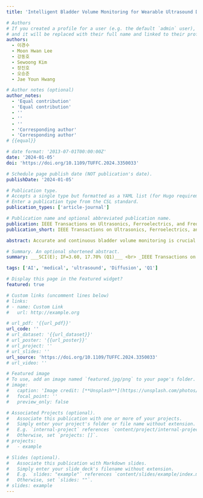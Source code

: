 ```yaml
---
title: 'Intelligent Bladder Volume Monitoring for Wearable Ultrasound Devices: Enhancing Accuracy through Deep Learning-based Coarse-to-Fine Shape Estimation'

# Authors
# If you created a profile for a user (e.g. the default `admin` user), write the username (folder name) here
# and it will be replaced with their full name and linked to their profile.
authors:
  - 이경수
  - Moon Hwan Lee
  - 강동호
  - Sewoong Kim
  - 장진호
  - 오승준
  - Jae Youn Hwang

# Author notes (optional)
author_notes:
  - 'Equal contribution'
  - 'Equal contribution'
  - ''
  - ''
  - ''
  - 'Corresponding author'
  - 'Corresponding author'
# {{equal}}

# date format: '2013-07-01T00:00:00Z'
date: '2024-01-05'
doi: 'https://doi.org/10.1109/TUFFC.2024.3350033'

# Schedule page publish date (NOT publication's date).
publishDate: '2024-01-05'

# Publication type.
# Accepts a single type but formatted as a YAML list (for Hugo requirements).
# Enter a publication type from the CSL standard.
publication_types: ['article-journal']

# Publication name and optional abbreviated publication name.
publication: IEEE Transactions on Ultrasonics, Ferroelectrics, and Frequency Control
publication_short: IEEE Transactions on Ultrasonics, Ferroelectrics, and Frequency Control (TUFFC)  [__SCI(E); IF=3.6, 17.70% (Q1)__]

abstract: Accurate and continuous bladder volume monitoring is crucial for managing urinary dysfunctions. Wearable ultrasound devices offer a solution by enabling non-invasive and real-time monitoring. Previous studies have limitations in power consumption and computation cost or quantitative volume estimation capability. To alleviate this, we present a novel pipeline that effectively integrates conventional feature extraction and deep learning to achieve continuous quantitative bladder volume monitoring efficiently. Particularly, in the proposed pipeline, bladder shape is coarsely estimated by a simple bladder wall detection algorithm in wearable devices, and the bladder wall coordinates are wirelessly transferred to an external server. Subsequently, a roughly estimated bladder shape from the wall coordinates is refined in an external server with a diffusion-based model. With this approach, power consumption and computation costs on wearable devices remained low, while fully harnessing the potential of deep learning for accurate shape estimation. To evaluate the proposed pipeline, we collected a dataset of bladder ultrasound images and RF signals from 250 patients. By simulating data acquisition from wearable devices using the dataset, we replicated real-world scenarios and validated the proposed method within these scenarios. Experimental results exhibit superior improvements, including +9.32% of IoU value in 2D segmentation and -22.06 of RMSE in bladder volume regression compared to state-of-the-art performance from alternative methods, emphasizing the potential of this approach in continuous bladder volume monitoring in clinical settings. Therefore, this study effectively bridges the gap between accurate bladder volume estimation and the practical deployment of wearable ultrasound devices, promising improved patient care and quality of life.

# Summary. An optional shortened abstract.
summary: ___SCI(E); IF=3.60, 17.70% (Q1)___ <br> _IEEE Transactions on Ultrasonics, Ferroelectrics, and Frequency Control (TUFFC, 2024, Early Access)_

tags: ['AI', 'medical', 'ultrasound', 'Diffusion', 'Q1']

# Display this page in the Featured widget?
featured: true

# Custom links (uncomment lines below)
# links:
# - name: Custom Link
#   url: http://example.org

# url_pdf: '{{url_pdf}}'
url_code: ''
# url_dataset: '{{url_dataset}}'
# url_poster: '{{url_poster}}'
# url_project: ''
# url_slides: ''
url_source: 'https://doi.org/10.1109/TUFFC.2024.3350033'
# url_video: ''

# Featured image
# To use, add an image named `featured.jpg/png` to your page's folder.
# image:
#   caption: 'Image credit: [**Unsplash**](https://unsplash.com/photos/pLCdAaMFLTE)'
#   focal_point: ''
#   preview_only: false

# Associated Projects (optional).
#   Associate this publication with one or more of your projects.
#   Simply enter your project's folder or file name without extension.
#   E.g. `internal-project` references `content/project/internal-project/index.md`.
#   Otherwise, set `projects: []`.
# projects:
#   - example

# Slides (optional).
#   Associate this publication with Markdown slides.
#   Simply enter your slide deck's filename without extension.
#   E.g. `slides: "example"` references `content/slides/example/index.md`.
#   Otherwise, set `slides: ""`.
# slides: example
---
```

